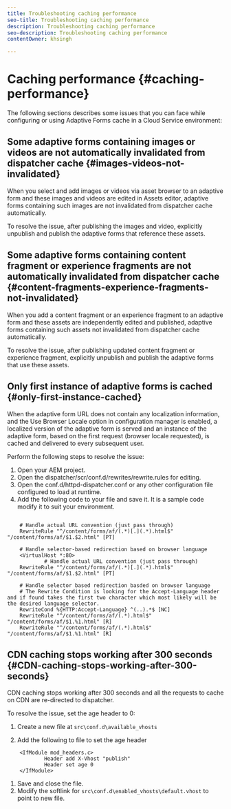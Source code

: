 ```yaml
---
title: Troubleshooting caching performance  
seo-title: Troubleshooting caching performance  
description: Troubleshooting caching performance  
seo-description: Troubleshooting caching performance  
contentOwner: khsingh

---
```


# Caching performance {#caching-performance}

The following sections describes some issues that you can face while configuring or using Adaptive Forms cache in a Cloud Service environment:

## Some adaptive forms containing images or videos are not automatically invalidated from dispatcher cache {#images-videos-not-invalidated}

When you select and add images or videos via asset browser to an adaptive form and these images and videos are edited in Assets editor, adaptive forms containing such images are not invalidated from dispatcher cache automatically.

To resolve the issue, after publishing the images and video, explicitly unpublish and publish the adaptive forms that reference these assets.

## Some adaptive forms containing content fragment or experience fragments are not automatically invalidated from dispatcher cache {#content-fragments-experience-fragments-not-invalidated}

When you add a content fragment or an experience fragment to an adaptive form and these assets are independently edited and published, adaptive forms containing such assets not invalidated from dispatcher cache automatically.

To resolve the issue, after publishing updated content fragment or experience fragment, explicitly unpublish and publish the adaptive forms that use these assets.

## Only first instance of adaptive forms is cached {#only-first-instance-cached}

When the adaptive form URL does not contain any localization information, and the Use Browser Locale option in configuration manager is enabled, a localized version of the adaptive form is served and an instance of the adaptive form, based on the first request (browser locale requested), is cached and delivered to every subsequent user.

Perform the following steps to resolve the issue:

1. Open your AEM project.
1. Open the dispatcher/scr/conf.d/rewrites/rewrite.rules for editing.
1. Open the conf.d/httpd-dispatcher.conf or any other configuration file configured to load at runtime.
1. Add the following code to your file and save it. It is a sample code modify it to suit your environment.

```shellscript

    # Handle actual URL convention (just pass through)
    RewriteRule "^/content/forms/af/(.*)[.](.*).html$" "/content/forms/af/$1.$2.html" [PT]
    
    # Handle selector-based redirection based on browser language
    <VirtualHost *:80>
            # Handle actual URL convention (just pass through)
    RewriteRule "^/content/forms/af/(.*)[.](.*).html$" "/content/forms/af/$1.$2.html" [PT]

    # Handle selector based redirection basded on browser language
    # The Rewrite Condition is looking for the Accept-Language header and if found takes the first two character which most likely will be the desired language selector.
    RewriteCond %{HTTP:Accept-Language} ^(..).*$ [NC]
    RewriteRule "^/content/forms/af/(.*).html$" "/content/forms/af/$1.%1.html" [R]
    RewriteRule "^/content/forms/af/(.*).html$" "/content/forms/af/$1.%1.html" [R]

```

## CDN caching stops working after 300 seconds {#CDN-caching-stops-working-after-300-seconds}

CDN caching stops working after 300 seconds and all the requests to cache on CDN are re-directed to dispatcher.

To resolve the issue, set the age header to 0:

1. Create a new file at `src\conf.d\available_vhosts`

1. Add the following to file to set the age header

```shellscript
    <IfModule mod_headers.c>
            Header add X-Vhost "publish"
            Header set age 0
    </IfModule>
```

1. Save and close the file.
1. Modify the softlink for `src\conf.d\enabled_vhosts\default.vhost` to point to new file.
